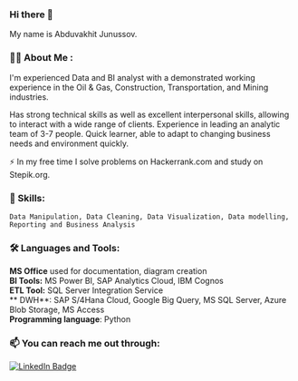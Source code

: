 ### Hi there 👋

My name is Abduvakhit Junussov. 

### 👩‍💻 About Me :

I'm experienced Data and BI analyst with a demonstrated working experience in the Oil & Gas, Construction, Transportation, and Mining industries. 

Has strong technical skills as well as excellent interpersonal skills, allowing to interact with a wide range of clients. Experience in leading an analytic team of 3-7 people. Quick learner, able to adapt to changing business needs and environment quickly.

⚡ In my free time I solve problems on Hackerrank.com and study on Stepik.org.

### 🔭 Skills: 
    Data Manipulation, Data Cleaning, Data Visualization, Data modelling, Reporting and Business Analysis

### 🛠 Languages and Tools:
   
   **MS Office** used for documentation, diagram creation <br />
   **BI Tools:** MS Power BI, SAP Analytics Cloud, IBM Cognos <br />
   **ETL Tool:** SQL Server Integration Service <br />
   ** DWH**: SAP S/4Hana Cloud, Google Big Query, MS SQL Server, Azure Blob Storage, MS Access <br />
   **Programming language**: Python


### 📫 You can reach me out through:

<div id="badges">
  <a href="https://www.linkedin.com/in/abduvakhit-junussov-698528b5/">
    <img src="https://img.shields.io/badge/LinkedIn-blue?style=for-the-badge&logo=linkedin&logoColor=white" alt="LinkedIn Badge"/>
  </a>
 </div>

<!--
**Abduvakhit/Abduvakhit** is a ✨ _special_ ✨ repository because its `README.md` (this file) appears on your GitHub profile.

Here are some ideas to get you started:

- 🔭 I’m currently working on ...
- 🌱 I’m currently learning ...
- 👯 I’m looking to collaborate on ...
- 🤔 I’m looking for help with ...
- 💬 Ask me about ...
-  How to reach me: ...
- 😄 Pronouns: ...
- ⚡ Fun fact: ...
-->
